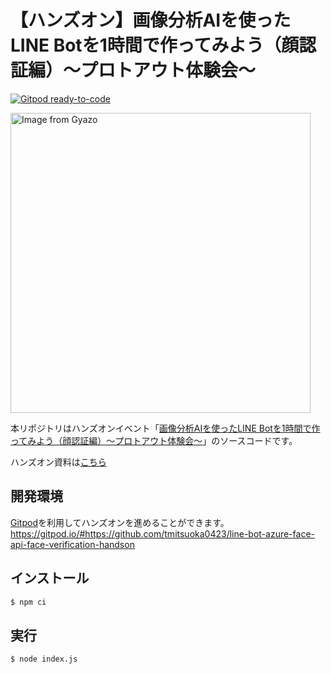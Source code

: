 # 【ハンズオン】画像分析AIを使ったLINE Botを1時間で作ってみよう（顔認証編）～プロトアウト体験会～

[![Gitpod ready-to-code](https://img.shields.io/badge/Gitpod-ready--to--code-blue?logo=gitpod)](https://gitpod.io/#https://github.com/tmitsuoka0423/line-bot-azure-face-api-face-verification-handson)

<a href="https://gyazo.com/d59567d7e01a7f1ec2b6e134a474bbfe"><img src="https://i.gyazo.com/d59567d7e01a7f1ec2b6e134a474bbfe.gif" alt="Image from Gyazo" width="480"/></a>

本リポジトリはハンズオンイベント「[画像分析AIを使ったLINE Botを1時間で作ってみよう（顔認証編）～プロトアウト体験会～](https://protoout.connpass.com/event/213633/)」のソースコードです。

ハンズオン資料は[こちら](https://zenn.dev/tmitsuoka0423/books/939110f3e1f533d35095)

## 開発環境

[Gitpod](https://www.gitpod.io/)を利用してハンズオンを進めることができます。  
https://gitpod.io/#https://github.com/tmitsuoka0423/line-bot-azure-face-api-face-verification-handson

## インストール

```bash
$ npm ci
```

## 実行

```bash
$ node index.js
```
